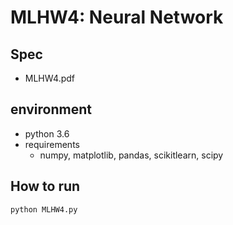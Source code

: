 MLHW4: Neural Network
===
## Spec
- MLHW4.pdf
## environment
- python 3.6
- requirements
	- numpy, matplotlib, pandas, scikitlearn, scipy
## How to run
`python MLHW4.py`
